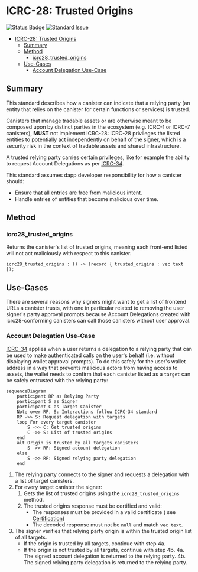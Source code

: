 # ICRC-28: Trusted Origins

[![Status Badge](https://img.shields.io/badge/STATUS-DRAFT-ffcc00.svg)](https://github.com/orgs/dfinity/projects/31)
[![Standard Issue](https://img.shields.io/badge/ISSUE-ICRC--28-blue?logo=github)](https://github.com/dfinity/wg-identity-authentication/issues/115)

<!-- TOC -->
* [ICRC-28: Trusted Origins](#icrc-28-trusted-origins)
  * [Summary](#summary)
  * [Method](#method)
    * [icrc28_trusted_origins](#icrc28_trusted_origins)
  * [Use-Cases](#use-cases)
    * [Account Delegation Use-Case](#account-delegation-use-case)
<!-- TOC -->

## Summary

This standard describes how a canister can indicate that a relying party (an entity that relies on the canister for certain functions or services) is trusted.

Canisters that manage tradable assets or are otherwise meant to be composed upon by distinct parties in the ecosystem (e.g. ICRC-1 or ICRC-7 canisters), 
**MUST** not implement ICRC-28: ICRC-28 privileges the listed entities to potentially act independently on behalf of the signer, which is a security risk in the context of tradable assets and shared infrastructure.

A trusted relying party carries certain privileges, like for example the ability to request Account Delegations as per [ICRC-34](./icrc_34_delegation.md).

This standard assumes dapp developer responsibility for how a canister should:
- Ensure that all entries are free from malicious intent.
- Handle entries of entities that become malicious over time.

## Method

### icrc28_trusted_origins

Returns the canister's list of trusted origins, meaning each front-end listed will not act maliciously with respect to this canister.

```
icrc28_trusted_origins : () -> (record { trusted_origins : vec text });
```

## Use-Cases

There are several reasons why signers might want to get a list of frontend URLs a canister trusts, with one in 
particular related to removing the user signer's party approval prompts because Account Delegations created
with icrc28-conforming canisters can call those canisters without user approval.


### Account Delegation Use-Case

[ICRC-34](./icrc_34_delegation.md) applies when a user returns a delegation to a relying party that 
can be used to make authenticated calls on the user's behalf (i.e. without displaying wallet approval prompts). 
To do this safely for the user's wallet address in a way that prevents malicious actors from having access to 
assets, the wallet needs to confirm that each canister listed as a `target` can be safely entrusted with the 
relying party:

```mermaid
sequenceDiagram
    participant RP as Relying Party
    participant S as Signer
    participant C as Target Canister
    Note over RP, S: Interactions follow ICRC-34 standard
    RP ->> S: Request delegation with targets
    loop For every target canister
        S ->> C: Get trusted origins
        C ->> S: List of trusted origins
    end
    alt Origin is trusted by all targets canisters
        S ->> RP: Signed account delegation
    else
        S ->> RP: Signed relying party delegation
    end
```

1. The relying party connects to the signer and requests a delegation with a list of target canisters.
2. For every target canister the signer:
    1. Gets the list of trusted origins using the `icrc28_trusted_origins` method.
    2. The trusted origins response must be certified and valid:
        * The responses must be provided in a valid certificate (
          see [Certification](https://internetcomputer.org/docs/current/references/ic-interface-spec#certification))
        * The decoded response must not be `null` and match `vec text`.
3. The signer verifies that relying party origin is within the trusted origin list of all targets.
    * If the origin is trusted by all targets, continue with step 4a.
    * If the origin is not trusted by all targets, continue with step 4b.
4a. The signed account delegation is returned to the relying party.
4b. The signed relying party delegation is returned to the relying party.